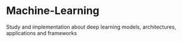 # Machine-Learning
Study and implementation about deep learning models, architectures, applications and frameworks
